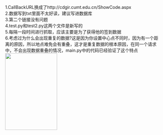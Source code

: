 1.CallBackURL换成了http://cdgir.cumt.edu.cn/ShowCode.aspx <br/>
2.数据写到txt里面不太好读，建议写进数据库<br/>
3.第二个链接没有问题<br/>
4.test.py和test2.py这两个文件是新写的<br/>
5.每隔一段时间进行抓取，应该主要是为了获得他的签到数据<br/>
6.考虑过为什么会出现重复的数据?这是因为你设置中心点不同时，因为有一个距离的原因，所以地点难免会有重叠，这才是重复数据的根本原因，在同一个请求中，不会出现数据重叠的情况，main.py中的代码已经验证了这个特点<br/>
<img width="168" height="249" src="http://cdgir.cumt.edu.cn/ewm.png"/>
